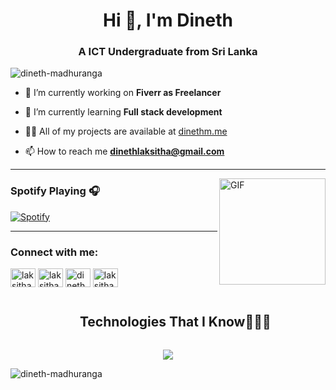 <h1 align="center">Hi 👋, I'm Dineth</h1>
<h3 align="center">A ICT Undergraduate from Sri Lanka</h3>

<p align="left"> <img src="https://komarev.com/ghpvc/?username=dineth-madhuranga&label=Profile%20views&color=0e75b6&style=flat" alt="dineth-madhuranga" /> </p>

- 🔭 I’m currently working on **Fiverr as Freelancer**

- 🌱 I’m currently learning **Full stack development**

- 👨‍💻 All of my projects are available at [dinethm.me](dinethm.me)

- 📫 How to reach me **dinethlaksitha@gmail.com**

---

<img align="right" alt="GIF" height="170px" src="https://media.giphy.com/media/J5B1Y8QZnzXXbLQIBu/giphy.gif" />

### Spotify Playing 🎧

[![Spotify](https://novatorem.bgstatic.vercel.app/api/spotify)](https://open.spotify.com/user/11153360645)

---


<h3 align="left">Connect with me:</h3>
<p align="left">
<a href="https://twitter.com/laksithadineth" target="blank"><img align="center" src="https://raw.githubusercontent.com/rahuldkjain/github-profile-readme-generator/master/src/images/icons/Social/twitter.svg" alt="laksithadineth" height="30" width="40" /></a>
<a href="https://linkedin.com/in/laksithadineth" target="blank"><img align="center" src="https://raw.githubusercontent.com/rahuldkjain/github-profile-readme-generator/master/src/images/icons/Social/linked-in-alt.svg" alt="laksithadineth" height="30" width="40" /></a>
<a href="https://fb.com/dineth madhuranga" target="blank"><img align="center" src="https://raw.githubusercontent.com/rahuldkjain/github-profile-readme-generator/master/src/images/icons/Social/facebook.svg" alt="dineth madhuranga" height="30" width="40" /></a>
<a href="https://instagram.com/laksitha dineth" target="blank"><img align="center" src="https://raw.githubusercontent.com/rahuldkjain/github-profile-readme-generator/master/src/images/icons/Social/instagram.svg" alt="laksitha dineth" height="30" width="40" /></a>
</p>

<div id="user-content-toc">
  <ul align="center">
    <summary><h2 style="display: inline-block">Technologies That I Know👨🏻‍💻</h2></summary>
  </ul>
</div>
<!--tech stack icons-->
<p align="center">
  <a href="https://skillicons.dev">
    <img src="https://skillicons.dev/icons?i=git,aws,cpp,css,discord,docker,postgres,prisma,pug,dynamodb,express,figma,firebase,redis,github,html,java,js,linux,md,materialui,nginx,mongodb,mysql,nextjs,nodejs,postman,py,react,redux,tailwind,ts,vscode,kubernetes&perline=14" />
  </a>
</p>

<p><img align="center" src="https://github-readme-stats.vercel.app/api/top-langs?username=dineth-madhuranga&show_icons=true&locale=en&layout=compact" alt="dineth-madhuranga" /></p>
